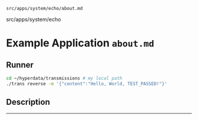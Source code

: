 `src/apps/system/echo/about.md`

src/apps/system/echo

# Example Application `about.md`

## Runner

```sh
cd ~/hyperdata/transmissions # my local path
./trans reverse -m '{"content":"Hello, World, TEST_PASSED!"}'
```

## Description

---

